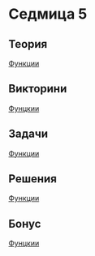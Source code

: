 Седмица 5
=================================

Теория
------
[Функции](https://drive.google.com/file/d/1PCkW_q9UoMWP4aE7nJW19SggJNNEYPU1/view?usp=sharing)

Викторини
---------
[Фунцкии](https://forms.gle/Epg1g3Z61KEw9954A)

Задачи
------
[Функции](../tasks/functions.md)

Решения
-------
[Функции](../solutions/functions/)

Бонус
-----
[Фунцкии](https://docs.google.com/document/d/1angit81uRZGOMjiZnbse9Khdkdu6bJYC6SL1dazo-nM/edit?usp=sharing)
